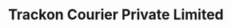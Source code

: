 ---
title: "Trackon Courier Private Limited"
url: /robertsganj/trackon-courier-private-limited/
shop: shop
---